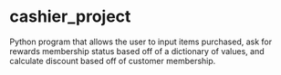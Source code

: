 # cashier_project
Python program that allows the user to input items purchased, ask for rewards membership status based off of a dictionary of values, and calculate discount based off of customer membership.
